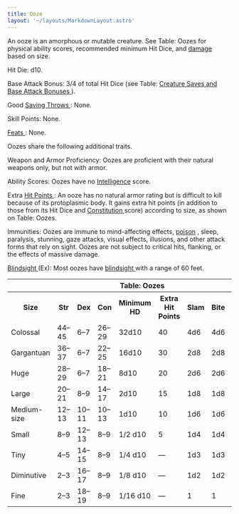 ```yaml
---
title: Ooze
layout: '~/layouts/MarkdownLayout.astro'
---
```

An ooze is an amorphous or mutable creature. See Table: Oozes for physical
ability scores, recommended minimum Hit Dice, and [ damage](/modern.d20.srd/combat/damage) based on size.

Hit Die: d10.

Base Attack Bonus: 3/4 of total Hit Dice (see Table: [ Creature Saves and Base Attack Bonuses ](/modern.d20.srd/creature.types/index) ).

Good [ Saving Throws ](/modern.d20.srd/basics/saving.throws) : None.

Skill Points: None.

[ Feats ](/modern.d20.srd/feats) : None.

Oozes share the following additional traits.

Weapon and Armor Proficiency: Oozes are proficient with their natural weapons
only, but not with armor.

Ability Scores: Oozes have no [ Intelligence](/modern.d20.srd/basics/ability.scores) score.

Extra [ Hit Points ](/modern.d20.srd/combat/hit.points) : An ooze has no
natural armor rating but is difficult to kill because of its protoplasmic
body. It gains extra hit points (in addition to those from its Hit Dice and [Constitution ](/modern.d20.srd/basics/ability.scores) score) according to
size, as shown on Table: Oozes.

Immunities: Oozes are immune to mind-affecting effects, [ poison](/modern.d20.srd/environment.hazards/poison) , sleep, paralysis, stunning,
gaze attacks, visual effects, illusions, and other attack forms that rely on
sight. Oozes are not subject to critical hits, flanking, or the effects of
massive damage.

[ Blindsight ](/modern.d20.srd/special.abilities/blindsight) (Ex): Most oozes
have [ blindsight ](/modern.d20.srd/special.abilities/blindsight) with a range
of 60 feet.


<table> <th colspan="10"> Table: Oozes </th> <tr> <th> Size </th> <th> Str </th> <th> Dex </th> <th> Con </th> <th> Minimum HD </th> <th> Extra Hit Points </th> <th> Slam </th> <th> Bite </th> <th> Claw </th> <th> Gore </th> </tr> <tr> <td> Colossal </td> <td> 44–45 </td> <td> 6–7 </td> <td> 26–29 </td> <td> 32d10 </td> <td> 40 </td> <td> 4d6 </td> <td> 4d6 </td> <td> 2d8 </td> <td> 2d6 </td> </tr> <tr class="shaded"> <td> Gargantuan </td> <td> 36–37 </td> <td> 6–7 </td> <td> 22–25 </td> <td> 16d10 </td> <td> 30 </td> <td> 2d8 </td> <td> 2d8 </td> <td> 2d6 </td> <td> 1d8 </td> </tr> <tr> <td> Huge </td> <td> 28–29 </td> <td> 6–7 </td> <td> 18–21 </td> <td> 8d10 </td> <td> 20 </td> <td> 2d6 </td> <td> 2d6 </td> <td> 2d4 </td> <td> 1d6 </td> </tr> <tr class="shaded"> <td> Large </td> <td> 20–21 </td> <td> 8–9 </td> <td> 14–17 </td> <td> 2d10 </td> <td> 15 </td> <td> 1d8 </td> <td> 1d8 </td> <td> 1d6 </td> <td> 1d4 </td> </tr> <tr> <td> Medium-size </td> <td> 12–13 </td> <td> 10–11 </td> <td> 10–13 </td> <td> 1d10 </td> <td> 10 </td> <td> 1d6 </td> <td> 1d6 </td> <td> 1d4 </td> <td> 1d3 </td> </tr> <tr class="shaded"> <td> Small </td> <td> 8–9 </td> <td> 12–13 </td> <td> 8–9 </td> <td> 1/2 d10 </td> <td> 5 </td> <td> 1d4 </td> <td> 1d4 </td> <td> 1d3 </td> <td> 1d2 </td> </tr> <tr> <td> Tiny </td> <td> 4–5 </td> <td> 14–15 </td> <td> 8–9 </td> <td> 1/4 d10 </td> <td> — </td> <td> 1d3 </td> <td> 1d3 </td> <td> 1d2 </td> <td> 1 </td> </tr> <tr class="shaded"> <td> Diminutive </td> <td> 2–3 </td> <td> 16–17 </td> <td> 8–9 </td> <td> 1/8 d10 </td> <td> — </td> <td> 1d2 </td> <td> 1d2 </td> <td> 1 </td> <td> — </td> </tr> <tr> <td> Fine </td> <td> 2–3 </td> <td> 18–19 </td> <td> 8–9 </td> <td> 1/16 d10 </td> <td> — </td> <td> 1 </td> <td> 1 </td> <td> — </td> <td> — </td> </tr> </table>



